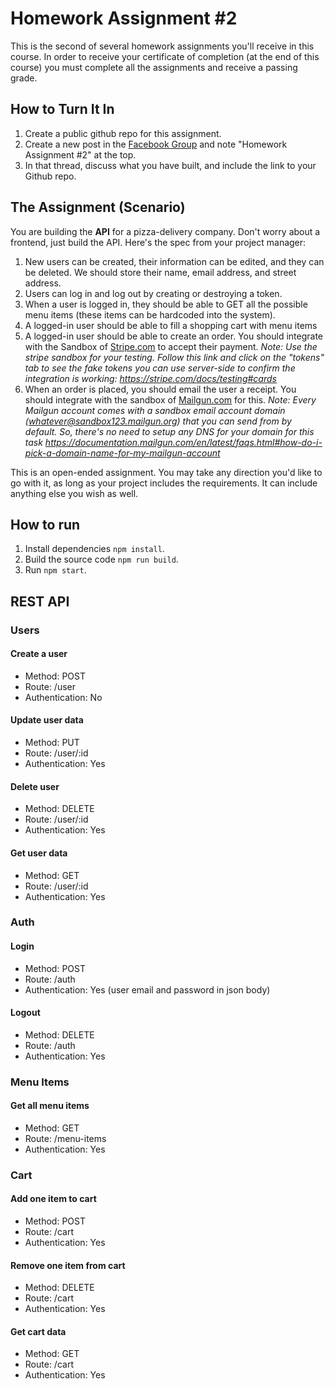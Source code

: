 # Homework Assignment #2

This is the second of several homework assignments you'll receive in this course. In order to receive your certificate of completion (at the end of this course) you must complete all the assignments and receive a passing grade.

## How to Turn It In

1. Create a public github repo for this assignment.
2. Create a new post in the [Facebook Group](https://www.facebook.com/groups/1282717078530848/) and note "Homework Assignment #2" at the top.
3. In that thread, discuss what you have built, and include the link to your Github repo.

## The Assignment (Scenario)

You are building the **API** for a pizza-delivery company. Don't worry about a frontend, just build the API. Here's the spec from your project manager:

1. New users can be created, their information can be edited, and they can be deleted. We should store their name, email address, and street address.
2. Users can log in and log out by creating or destroying a token.
3. When a user is logged in, they should be able to GET all the possible menu items (these items can be hardcoded into the system).
4. A logged-in user should be able to fill a shopping cart with menu items
5. A logged-in user should be able to create an order. You should integrate with the Sandbox of [Stripe.com](https://stripe.com/) to accept their payment. _Note: Use the stripe sandbox for your testing. Follow this link and click on the "tokens" tab to see the fake tokens you can use server-side to confirm the integration is working: https://stripe.com/docs/testing#cards_
6. When an order is placed, you should email the user a receipt. You should integrate with the sandbox of [Mailgun.com](http://mailgun.com/) for this. _Note: Every Mailgun account comes with a sandbox email account domain (whatever@sandbox123.mailgun.org) that you can send from by default. So, there's no need to setup any DNS for your domain for this task https://documentation.mailgun.com/en/latest/faqs.html#how-do-i-pick-a-domain-name-for-my-mailgun-account_

This is an open-ended assignment. You may take any direction you'd like to go with it, as long as your project includes the requirements. It can include anything else you wish as well.

## How to run

1. Install dependencies `npm install`.
2. Build the source code `npm run build`.
3. Run `npm start`.

## REST API

### Users

#### Create a user

- Method: POST
- Route: /user
- Authentication: No

#### Update user data

- Method: PUT
- Route: /user/:id
- Authentication: Yes

#### Delete user

- Method: DELETE
- Route: /user/:id
- Authentication: Yes

#### Get user data

- Method: GET
- Route: /user/:id
- Authentication: Yes

### Auth

#### Login

- Method: POST
- Route: /auth
- Authentication: Yes (user email and password in json body)

#### Logout

- Method: DELETE
- Route: /auth
- Authentication: Yes

### Menu Items

#### Get all menu items

- Method: GET
- Route: /menu-items
- Authentication: Yes

### Cart

#### Add one item to cart

- Method: POST
- Route: /cart
- Authentication: Yes

#### Remove one item from cart

- Method: DELETE
- Route: /cart
- Authentication: Yes

#### Get cart data

- Method: GET
- Route: /cart
- Authentication: Yes
